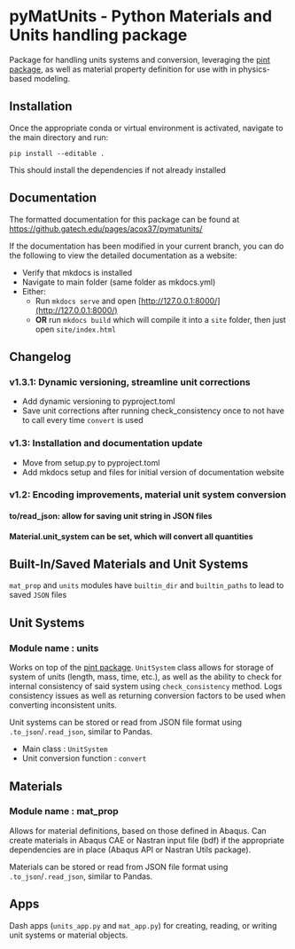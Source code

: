 # pyMatUnits - Python Materials and Units handling package

Package for handling units systems and conversion, leveraging the 
[pint package](https://pint.readthedocs.io/en/stable/), as well as material property definition for use
with in physics-based modeling.

## Installation
Once the appropriate conda or virtual environment is activated, navigate to the main directory and run:

`pip install --editable .`

This should install the dependencies if not already installed

## Documentation
The formatted documentation for this package can be found at https://github.gatech.edu/pages/acox37/pymatunits/

If the documentation has been modified in your current branch, you can do the following to view the detailed documentation as a website:

- Verify that mkdocs is installed
-  Navigate to main folder (same folder as mkdocs.yml)
-  Either:
      - Run  `mkdocs serve` and open  [http://127.0.0.1:8000/](http://127.0.0.1:8000/)
      - **OR** run `mkdocs build` which will compile it into a `site` folder, then just open `site/index.html`

## Changelog

### v1.3.1: Dynamic versioning, streamline unit corrections
- Add dynamic versioning to pyproject.toml
- Save unit corrections after running check_consistency once to not have to call every time `convert` is used
### v1.3: Installation and documentation update
- Move from setup.py to pyproject.toml
- Add mkdocs setup and files for initial version of documentation website
### v1.2: Encoding improvements, material unit system conversion
#### to/read_json: allow for saving unit string in JSON files
#### Material.unit_system can be set, which will convert all quantities

## Built-In/Saved Materials and Unit Systems
`mat_prop` and `units` modules have `builtin_dir` and `builtin_paths` to lead to saved `JSON` files

## Unit Systems

### Module name : **units**
Works on top of the [pint package](https://pint.readthedocs.io/en/stable/). `UnitSystem` class allows for
storage of system of units (length, mass, time, etc.), as well as the ability to check for internal
consistency of said system using `check_consistency` method. Logs consistency issues as well as returning
conversion factors to be used when converting inconsistent units.

Unit systems can be stored or read from JSON file format using `.to_json`/`.read_json`, similar to Pandas.

- Main class : `UnitSystem`
- Unit conversion function : `convert`

## Materials

### Module name : **mat_prop**
Allows for material definitions, based on those defined in Abaqus. Can create materials in Abaqus CAE or
Nastran input file (bdf) if the appropriate dependencies are in place (Abaqus API or Nastran Utils package). 

Materials can be stored or read from JSON file format using `.to_json`/`.read_json`, similar to Pandas.

## Apps
Dash apps (`units_app.py` and `mat_app.py`) for creating, reading, or writing unit systems or material
objects.
